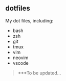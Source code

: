 ## dotfiles

My dot files, including:

- bash
- zsh
- git
- tmux
- vim
- neovim
- vscode

> ***To be updated...
